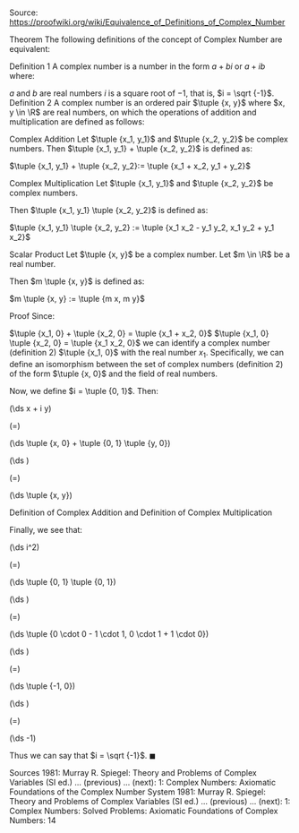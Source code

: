 # 

Source: https://proofwiki.org/wiki/Equivalence_of_Definitions_of_Complex_Number



Theorem
The following definitions of the concept of Complex Number are equivalent:

Definition 1
A complex number is a number in the form $a + b i$ or $a + i b$ where:

$a$ and $b$ are real numbers
$i$ is a square root of $-1$, that is, $i = \sqrt {-1}$.
Definition 2
A complex number is an ordered pair $\tuple {x, y}$ where $x, y \in \R$ are real numbers, on which the operations of addition and multiplication are defined as follows:


Complex Addition
Let $\tuple {x_1, y_1}$ and $\tuple {x_2, y_2}$ be complex numbers.
Then $\tuple {x_1, y_1} + \tuple {x_2, y_2}$ is defined as:

$\tuple {x_1, y_1} + \tuple {x_2, y_2}:= \tuple {x_1 + x_2, y_1 + y_2}$


Complex Multiplication
Let $\tuple {x_1, y_1}$ and $\tuple {x_2, y_2}$ be complex numbers.

Then $\tuple {x_1, y_1} \tuple {x_2, y_2}$ is defined as:

$\tuple {x_1, y_1} \tuple {x_2, y_2} := \tuple {x_1 x_2 - y_1 y_2, x_1 y_2 + y_1 x_2}$


Scalar Product
Let $\tuple {x, y}$ be a complex number.
Let $m \in \R$ be a real number.

Then $m \tuple {x, y}$ is defined as:

$m \tuple {x, y} := \tuple {m x, m y}$


Proof
Since:

$\tuple {x_1, 0} + \tuple {x_2, 0} = \tuple {x_1 + x_2, 0}$
$\tuple {x_1, 0} \tuple {x_2, 0} = \tuple {x_1 x_2, 0}$
we can identify a complex number (definition 2) $\tuple {x_1, 0}$ with the real number $x_1$.
Specifically, we can define an isomorphism between the set of complex numbers (definition 2) of the form $\tuple {x, 0}$ and the field of real numbers.

Now, we define $i = \tuple {0, 1}$.
Then:














\(\ds x + i y\)

\(=\)







\(\ds \tuple {x, 0} + \tuple {0, 1} \tuple {y, 0}\)




















\(\ds \)

\(=\)







\(\ds \tuple {x, y}\)





Definition of Complex Addition and Definition of Complex Multiplication




Finally, we see that:














\(\ds i^2\)

\(=\)







\(\ds \tuple {0, 1} \tuple {0, 1}\)




















\(\ds \)

\(=\)







\(\ds \tuple {0 \cdot 0 - 1 \cdot 1, 0 \cdot 1 + 1 \cdot 0}\)




















\(\ds \)

\(=\)







\(\ds \tuple {-1, 0}\)




















\(\ds \)

\(=\)







\(\ds -1\)









Thus we can say that $i = \sqrt {-1}$.
$\blacksquare$


Sources
1981: Murray R. Spiegel: Theory and Problems of Complex Variables (SI ed.) ... (previous) ... (next): $1$: Complex Numbers: Axiomatic Foundations of the Complex Number System
1981: Murray R. Spiegel: Theory and Problems of Complex Variables (SI ed.) ... (previous) ... (next): $1$: Complex Numbers: Solved Problems: Axiomatic Foundations of Complex Numbers: $14$





